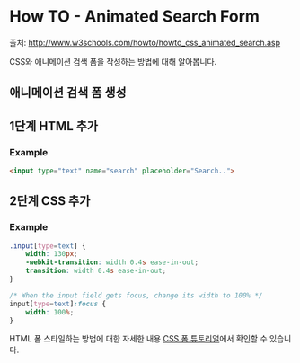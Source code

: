 # How TO - Animated Search Form

출처: http://www.w3schools.com/howto/howto_css_animated_search.asp

CSS와 애니메이션 검색 폼을 작성하는 방법에 대해 알아봅니다.

## 애니메이션 검색 폼 생성

## 1단계 HTML 추가

### Example

```html
<input type="text" name="search" placeholder="Search..">
```

## 2단계 CSS 추가

### Example

```css
.input[type=text] {
    width: 130px;
    -webkit-transition: width 0.4s ease-in-out;
    transition: width 0.4s ease-in-out;
}

/* When the input field gets focus, change its width to 100% */
input[type=text]:focus {
    width: 100%;
}
```

HTML 폼 스타일하는 방법에 대한 자세한 내용 [CSS 폼 튜토리얼](http://www.w3schools.com/css/css_form.asp)에서 확인할 수 있습니다. 